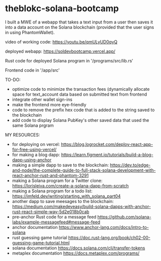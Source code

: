 # theblokc-solana-bootcamp

I built a MWE of a webapp that takes a text input from a user then saves it into a data account on the Solana blockchain (provided that the user signs in using PhantomWallet).

video of working code: https://youtu.be/qmULyUD0qyQ

deployed webapp: https://soldevbootcamp.vercel.app/

Rust code for deployed Solana program in '/programs/src/lib.rs'

Frontend code in '/app/src'

TO-DO:
- optimize code to minimize the transaction fees (dynamically allocate space for text_account data based on submitted text from frontend
- integrate other wallet sign-ins
- make the frontend more eye-friendly
- code to remove the prefix hex code that is added to the string saved to the blockchain
- add code to display Solana PubKey's other saved data that used the same Solana prgram

MY RESOURCES:
- for deploying on vercel: https://blog.logrocket.com/deploy-react-app-for-free-using-vercel/
- for making a blog dapp: https://learn.figment.io/tutorials/build-a-blog-dapp-using-anchor
- making a simple dapp to save to the blockchain: https://dev.to/edge-and-node/the-complete-guide-to-full-stack-solana-development-with-react-anchor-rust-and-phantom-3291
- making a Solana program for a Twitter clone: https://lorisleiva.com/create-a-solana-dapp-from-scratch
- making a Solana program for a todo list: https://imfeld.dev/writing/starting_with_solana_part04
- another dapp to save meesages to the blockchain: https://medium.com/makedeveasy/build-solana-dapps-with-anchor-rust-react-simple-way-5d2e018b0cab
- pre-anchor Rust code for a message feed https://github.com/solana-labs/example-messagefeed#message-feed
- anchor documentation https://www.anchor-lang.com/docs/intro-to-solana
- rust guessing game tutorial https://doc.rust-lang.org/book/ch02-00-guessing-game-tutorial.html
- solana documentation https://docs.solana.com/cli/transfer-tokens
- metaplex documentation https://docs.metaplex.com/programs/
